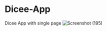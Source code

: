 # Dicee-App
Dicee App with single page 
![Screenshot (195)](https://user-images.githubusercontent.com/111608821/185985567-bfa60aaf-3d0a-4fdc-8323-5a7280d4e5b5.png)
